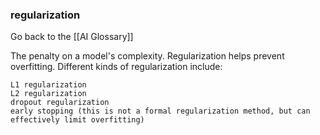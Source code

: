 ### regularization

Go back to the [[AI Glossary]]


The penalty on a model's complexity. Regularization helps prevent overfitting. Different kinds of regularization include:

    L1 regularization
    L2 regularization
    dropout regularization
    early stopping (this is not a formal regularization method, but can effectively limit overfitting)

